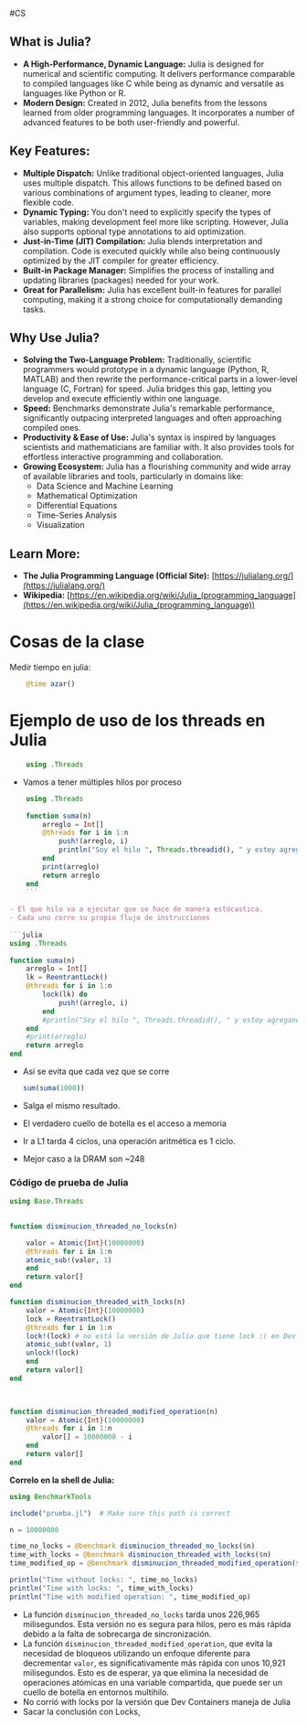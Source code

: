 #CS
## What is Julia?

- **A High-Performance, Dynamic Language:** Julia is designed for numerical and scientific computing. It delivers performance comparable to compiled languages like C while being as dynamic and versatile as languages like Python or R.    
- **Modern Design:** Created in 2012, Julia benefits from the lessons learned from older programming languages. It incorporates a number of advanced features to be both user-friendly and powerful.

## Key Features:

- **Multiple Dispatch:** Unlike traditional object-oriented languages, Julia uses multiple dispatch. This allows functions to be defined based on various combinations of argument types, leading to cleaner, more flexible code.
- **Dynamic Typing:** You don't need to explicitly specify the types of variables, making development feel more like scripting. However, Julia also supports optional type annotations to aid optimization.
- **Just-in-Time (JIT) Compilation:** Julia blends interpretation and compilation. Code is executed quickly while also being continuously optimized by the JIT compiler for greater efficiency.
- **Built-in Package Manager:** Simplifies the process of installing and updating libraries (packages) needed for your work.
- **Great for Parallelism:** Julia has excellent built-in features for parallel computing, making it a strong choice for computationally demanding tasks.

## Why Use Julia?

- **Solving the Two-Language Problem:** Traditionally, scientific programmers would prototype in a dynamic language (Python, R, MATLAB) and then rewrite the performance-critical parts in a lower-level language (C, Fortran) for speed. Julia bridges this gap, letting you develop and execute efficiently within one language.
- **Speed:** Benchmarks demonstrate Julia's remarkable performance, significantly outpacing interpreted languages and often approaching compiled ones.
- **Productivity & Ease of Use:** Julia's syntax is inspired by languages scientists and mathematicians are familiar with. It also provides tools for effortless interactive programming and collaboration.
- **Growing Ecosystem:** Julia has a flourishing community and wide array of available libraries and tools, particularly in domains like:
    - Data Science and Machine Learning
    - Mathematical Optimization
    - Differential Equations
    - Time-Series Analysis
    - Visualization

## Learn More:

- **The Julia Programming Language (Official Site):** [https://julialang.org/](https://julialang.org/)
- **Wikipedia:** [https://en.wikipedia.org/wiki/Julia_(programming_language](https://en.wikipedia.org/wiki/Julia_(programming_language))

# Cosas de la clase 

 Medir tiempo en julia:  
```julia
    @time azar()
```
# Ejemplo de uso de los threads en Julia 

```julia
    using .Threads
``` 
- Vamos a tener múltiples hilos por proceso
```julia
    using .Threads
    
    function suma(n)
        arreglo = Int[]
        @threads for i in 1:n
            push!(arreglo, i)
            println("Soy el hilo ", Threads.threadid(), " y estoy agregando ", i)
        end
        print(arreglo)
        return arreglo
    end
    ```
    
- El que hilo va a ejecutar que se hace de manera estócastica.
- Cada uno corre su propio flujo de instrucciones
    
```julia
using .Threads
    
function suma(n)
	arreglo = Int[]
    lk = ReentrantLock()
    @threads for i in 1:n
        lock(lk) do 
            push!(arreglo, i)
        end
        #println("Soy el hilo ", Threads.threadid(), " y estoy agregando ", i)
    end
    #print(arreglo)
    return arreglo
end
```
- Así se evita que cada vez que se corre
    ```julia
    sum(suma(1000))
    ```
- Salga el mismo resultado.

- El verdadero cuello de botella es el acceso a memoria
- Ir a L1 tarda 4 ciclos, una operación aritmética es 1 ciclo.
- Mejor caso a la DRAM son ~248
### Código de prueba de Julia 

```julia
using Base.Threads

  
function disminucion_threaded_no_locks(n)

	valor = Atomic{Int}(10000000)	
	@threads for i in 1:n
	atomic_sub!(valor, 1)
	end
	return valor[]
end

function disminucion_threaded_with_locks(n)
	valor = Atomic{Int}(10000000)
	lock = ReentrantLock()
	@threads for i in 1:n
	lock!(lock) # no está la versión de Julia que tiene lock :( en Dev Containers de VSCode
	atomic_sub!(valor, 1)
	unlock!(lock)
	end
	return valor[]
end

  

function disminucion_threaded_modified_operation(n)
	valor = Atomic{Int}(10000000)
	@threads for i in 1:n
		valor[] = 10000000 - i
	end
	return valor[]
end
```

**Correlo en la shell de Julia:**
```julia
using BenchmarkTools

include("prueba.jl")  # Make sure this path is correct

n = 10000000

time_no_locks = @benchmark disminucion_threaded_no_locks($n)
time_with_locks = @benchmark disminucion_threaded_with_locks($n)
time_modified_op = @benchmark disminucion_threaded_modified_operation($n)

println("Time without locks: ", time_no_locks)
println("Time with locks: ", time_with_locks)
println("Time with modified operation: ", time_modified_op)

```

- La función `disminucion_threaded_no_locks` tarda unos 226,965 milisegundos. Esta versión no es segura para hilos, pero es más rápida debido a la falta de sobrecarga de sincronización.
- La función `disminucion_threaded_modified_operation`, que evita la necesidad de bloqueos utilizando un enfoque diferente para decrementar `valor`, es significativamente más rápida con unos 10,921 milisegundos. Esto es de esperar, ya que elimina la necesidad de operaciones atómicas en una variable compartida, que puede ser un cuello de botella en entornos multihilo.
- No corrió with locks por la versión que Dev Containers maneja de Julia 
- Sacar la conclusión con Locks, 